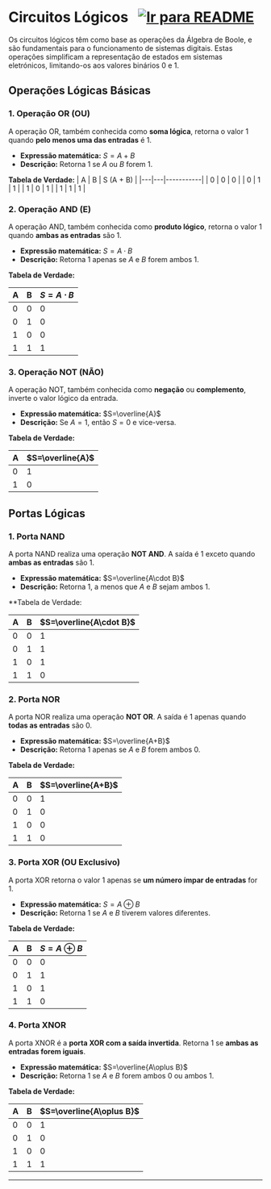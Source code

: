 # Circuitos Lógicos &nbsp; [![Ir para README](https://img.shields.io/badge/Indice-Verde?style=for-the-badge)](../README.md#indice)

Os circuitos lógicos têm como base as operações da Álgebra de Boole, e são fundamentais para o funcionamento de sistemas digitais. Estas operações simplificam a representação de estados em sistemas eletrónicos, limitando-os aos valores binários 0 e 1.

## Operações Lógicas Básicas

### 1. Operação OR (OU)
A operação OR, também conhecida como **soma lógica**, retorna o valor 1 quando **pelo menos uma das entradas** é 1.

- **Expressão matemática:** $S=A+B$
- **Descrição:** Retorna 1 se $A$ ou $B$ forem 1.

**Tabela de Verdade:**
| A | B | S (A + B) |
|---|---|-----------|
| 0 | 0 |     0     |
| 0 | 1 |     1     |
| 1 | 0 |     1     |
| 1 | 1 |     1     |



### 2. Operação AND (E)
A operação AND, também conhecida como **produto lógico**, retorna o valor 1 quando **ambas as entradas** são 1.

- **Expressão matemática:** $S=A\cdot B$
- **Descrição:** Retorna 1 apenas se $A$ e $B$ forem ambos 1.

**Tabela de Verdade:**

| A   | B   | $S=A\cdot B$ |
| --- | --- | ------------ |
| 0   | 0   | 0            |
| 0   | 1   | 0            |
| 1   | 0   | 0            |
| 1   | 1   | 1            |



### 3. Operação NOT (NÃO)
A operação NOT, também conhecida como **negação** ou **complemento**, inverte o valor lógico da entrada.

- **Expressão matemática:** $S=\overline{A}$
- **Descrição:** Se $A=1$, então $S=0$ e vice-versa.

**Tabela de Verdade:**

| A   | $S=\overline{A}$ |
| --- | ---------------- |
| 0   | 1                |
| 1   | 0                |



## Portas Lógicas

### 1. Porta NAND
A porta NAND realiza uma operação **NOT AND**. A saída é 1 exceto quando **ambas as entradas** são 1.

- **Expressão matemática:** $S=\overline{A\cdot B}\$
- **Descrição:** Retorna 1, a menos que $A$ e $B$ sejam ambos 1.

**Tabela de Verdade:

| A   | B   |  $S=\overline{A\cdot B}$ |
| --- | --- | ------------------------ |
| 0   | 0   | 1                        |
| 0   | 1   | 1                        |
| 1   | 0   | 1                        |
| 1   | 1   | 0                        |


### 2. Porta NOR
A porta NOR realiza uma operação **NOT OR**. A saída é 1 apenas quando **todas as entradas** são 0.

- **Expressão matemática:** $S=\overline{A+B}$
- **Descrição:** Retorna 1 apenas se $A$ e $B$ forem ambos 0.

**Tabela de Verdade:**

| A   | B   | $S=\overline{A+B}$ |
| --- | --- | ------------------ |
| 0   | 0   | 1                  |
| 0   | 1   | 0                  |
| 1   | 0   | 0                  |
| 1   | 1   | 0                  |


### 3. Porta XOR (OU Exclusivo)
A porta XOR retorna o valor 1 apenas se **um número ímpar de entradas** for 1.

- **Expressão matemática:** $S=A\oplus B$
- **Descrição:** Retorna 1 se $A$ e $B$ tiverem valores diferentes.

**Tabela de Verdade:**

| A   | B   | $S=A\oplus B$ |
| --- | --- | ------------- |
| 0   | 0   | 0             |
| 0   | 1   | 1             |
| 1   | 0   | 1             |
| 1   | 1   | 0             |


### 4. Porta XNOR
A porta XNOR é a **porta XOR com a saída invertida**. Retorna 1 se **ambas as entradas forem iguais**.

- **Expressão matemática:** $S=\overline{A\oplus B}$
- **Descrição:** Retorna 1 se $A$ e $B$ forem ambos 0 ou ambos 1.

**Tabela de Verdade:**

| A   | B   | $S=\overline{A\oplus B}$ |
| --- | --- | ------------------------ |
| 0   | 0   | 1                        |
| 0   | 1   | 0                        |
| 1   | 0   | 0                        |
| 1   | 1   | 1                        |

---
